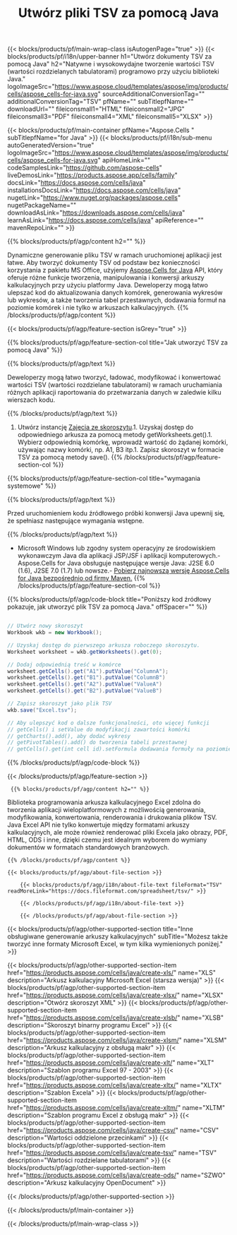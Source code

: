 ﻿---
title: Utwórz pliki TSV za pomocą Java 
url: /pl/java/create-tsv/ 
description: Java Przykładowy kod do generowania dokumentów TSV. Użyj tego kodu do tworzenia plików TSV w aplikacji komputerowej lub internetowej opartej na Java.
---
{{< blocks/products/pf/main-wrap-class isAutogenPage="true" >}}
{{< blocks/products/pf/i18n/upper-banner h1="Utwórz dokumenty TSV za pomocą Java" h2="Natywne i wysokowydajne tworzenie wartości TSV (wartości rozdzielanych tabulatorami) programowo przy użyciu biblioteki Java." logoImageSrc="https://www.aspose.cloud/templates/aspose/img/products/cells/aspose_cells-for-java.svg" sourceAdditionalConversionTag="" additionalConversionTag="TSV" pfName="" subTitlepfName="" downloadUrl="" fileiconsmall1="HTML" fileiconsmall2="JPG" fileiconsmall3="PDF" fileiconsmall4="XML" fileiconsmall5="XLSX" >}}

{{< blocks/products/pf/main-container pfName="Aspose.Cells " subTitlepfName="for Java" >}}
{{< blocks/products/pf/i18n/sub-menu autoGeneratedVersion="true" logoImageSrc="https://www.aspose.cloud/templates/aspose/img/products/cells/aspose_cells-for-java.svg" apiHomeLink="" codeSamplesLink="https://github.com/aspose-cells" liveDemosLink="https://products.aspose.app/cells/family" docsLink="https://docs.aspose.com/cells/java" installationsDocsLink="https://docs.aspose.com/cells/java" nugetLink="https://www.nuget.org/packages/aspose.cells" nugetPackageName="" downloadAsLink="https://downloads.aspose.com/cells/java" learnAsLink="https://docs.aspose.com/cells/java" apiReference="" mavenRepoLink="" >}}

{{% blocks/products/pf/agp/content h2="" %}}

 Dynamiczne generowanie pliku TSV w ramach uruchomionej aplikacji jest łatwe. Aby tworzyć dokumenty TSV od podstaw bez konieczności korzystania z pakietu MS Office, użyjemy
 [Aspose.Cells for Java](https://products.aspose.com/cells/java) 
 API, który oferuje różne funkcje tworzenia, manipulowania i konwersji arkuszy kalkulacyjnych przy użyciu platformy Java. Deweloperzy mogą łatwo ulepszać kod do aktualizowania danych komórek, generowania wykresów lub wykresów, a także tworzenia tabel przestawnych, dodawania formuł na poziomie komórek i nie tylko w arkuszach kalkulacyjnych.
{{% /blocks/products/pf/agp/content %}}

{{< blocks/products/pf/agp/feature-section isGrey="true" >}}

{{% blocks/products/pf/agp/feature-section-col title="Jak utworzyć TSV za pomocą Java" %}}

{{% blocks/products/pf/agp/text %}}

 Deweloperzy mogą łatwo tworzyć, ładować, modyfikować i konwertować wartości TSV (wartości rozdzielane tabulatorami) w ramach uruchamiania różnych aplikacji raportowania do przetwarzania danych w zaledwie kilku wierszach kodu.

{{% /blocks/products/pf/agp/text %}}

1. Utwórz instancję [Zajęcia ze skoroszytu](https://apireference.aspose.com/cells/java/com.aspose.cells/Workbook).1. Uzyskaj dostęp do odpowiedniego arkusza za pomocą metody getWorksheets.get().1. Wybierz odpowiednią komórkę, wprowadź wartość do żądanej komórki, używając nazwy komórki, np. A1, B3 itp.1. Zapisz skoroszyt w formacie TSV za pomocą metody save().
{{% /blocks/products/pf/agp/feature-section-col %}}

{{% blocks/products/pf/agp/feature-section-col title="wymagania systemowe" %}}

{{% blocks/products/pf/agp/text %}}

Przed uruchomieniem kodu źródłowego próbki konwersji Java upewnij się, że spełniasz następujące wymagania wstępne.  

{{% /blocks/products/pf/agp/text %}}

- Microsoft Windows lub zgodny system operacyjny ze środowiskiem wykonawczym Java dla aplikacji JSP/JSF i aplikacji komputerowych.- Aspose.Cells for Java obsługuje następujące wersje Java: J2SE 6.0 (1.6), J2SE 7.0 (1.7) lub nowsze.- [Pobierz najnowszą wersję Aspose.Cells for Java bezpośrednio od firmy Maven.](https://docs.aspose.com/cells/java/installation/) 
{{% /blocks/products/pf/agp/feature-section-col %}}

{{% blocks/products/pf/agp/code-block title="Poniższy kod źródłowy pokazuje, jak utworzyć plik TSV za pomocą Java." offSpacer="" %}}

```cs

// Utwórz nowy skoroszyt
Workbook wkb = new Workbook();

// Uzyskaj dostęp do pierwszego arkusza roboczego skoroszytu.
Worksheet worksheet = wkb.getWorksheets().get(0);

// Dodaj odpowiednią treść w komórce
worksheet.getCells().get("A1").putValue("ColumnA");
worksheet.getCells().get("B1").putValue("ColumnB")
worksheet.getCells().get("A2").putValue("ValueA")
worksheet.getCells().get("B2").putValue("ValueB")

// Zapisz skoroszyt jako plik TSV
wkb.save("Excel.tsv"); 

// Aby ulepszyć kod o dalsze funkcjonalności, oto więcej funkcji
// getCells() i setValue do modyfikacji zawartości komórki
// getCharts().add(), aby dodać wykresy
// getPivotTables().add() do tworzenia tabeli przestawnej
// getCells().get(int cell id).setFormula dodawania formuły na poziomie komórki


```

{{% /blocks/products/pf/agp/code-block %}}

{{< /blocks/products/pf/agp/feature-section >}}

<!-- aboutfile Starts -->

     
     {{% blocks/products/pf/agp/content h2="" %}}

 Biblioteka programowania arkusza kalkulacyjnego Excel zdolna do tworzenia aplikacji wieloplatformowych z możliwością generowania, modyfikowania, konwertowania, renderowania i drukowania plików TSV. Java Excel API nie tylko konwertuje między formatami arkuszy kalkulacyjnych, ale może również renderować pliki Excela jako obrazy, PDF, HTML, ODS i inne, dzięki czemu jest idealnym wyborem do wymiany dokumentów w formatach standardowych branżowych.



    {{% /blocks/products/pf/agp/content %}}

    {{< blocks/products/pf/agp/about-file-section >}}

        {{< blocks/products/pf/agp/i18n/about-file-text fileFormat="TSV" readMoreLink="https://docs.fileformat.com/spreadsheet/tsv/" >}}

        {{< /blocks/products/pf/agp/i18n/about-file-text >}}

        {{< /blocks/products/pf/agp/about-file-section >}}

          

<!-- aboutfile Ends -->

{{< blocks/products/pf/agp/other-supported-section title="Inne obsługiwane generowanie arkuszy kalkulacyjnych" subTitle="Możesz także tworzyć inne formaty Microsoft Excel, w tym kilka wymienionych poniżej." >}}

{{< blocks/products/pf/agp/other-supported-section-item href="https://products.aspose.com/cells/java/create-xls/" name="XLS" description="Arkusz kalkulacyjny Microsoft Excel (starsza wersja)" >}} 
{{< blocks/products/pf/agp/other-supported-section-item href="https://products.aspose.com/cells/java/create-xlsx/" name="XLSX" description="Otwórz skoroszyt XML" >}} 
{{< blocks/products/pf/agp/other-supported-section-item href="https://products.aspose.com/cells/java/create-xlsb/" name="XLSB" description="Skoroszyt binarny programu Excel" >}} 
{{< blocks/products/pf/agp/other-supported-section-item href="https://products.aspose.com/cells/java/create-xlsm/" name="XLSM" description="Arkusz kalkulacyjny z obsługą makr" >}} 
{{< blocks/products/pf/agp/other-supported-section-item href="https://products.aspose.com/cells/java/create-xlt/" name="XLT" description="Szablon programu Excel 97 - 2003" >}} 
{{< blocks/products/pf/agp/other-supported-section-item href="https://products.aspose.com/cells/java/create-xltx/" name="XLTX" description="Szablon Excela" >}} 
{{< blocks/products/pf/agp/other-supported-section-item href="https://products.aspose.com/cells/java/create-xltm/" name="XLTM" description="Szablon programu Excel z obsługą makr" >}} 
{{< blocks/products/pf/agp/other-supported-section-item href="https://products.aspose.com/cells/java/create-csv/" name="CSV" description="Wartości oddzielone przecinkami" >}} 
{{< blocks/products/pf/agp/other-supported-section-item href="https://products.aspose.com/cells/java/create-tsv/" name="TSV" description="Wartości rozdzielane tabulatorami" >}} 
{{< blocks/products/pf/agp/other-supported-section-item href="https://products.aspose.com/cells/java/create-ods/" name="SZWO" description="Arkusz kalkulacyjny OpenDocument" >}} 

{{< /blocks/products/pf/agp/other-supported-section >}}

{{< /blocks/products/pf/main-container >}}
    
{{< /blocks/products/pf/main-wrap-class >}}

